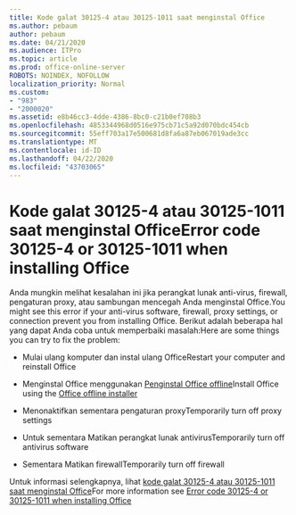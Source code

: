 ```yaml
---
title: Kode galat 30125-4 atau 30125-1011 saat menginstal Office
ms.author: pebaum
author: pebaum
ms.date: 04/21/2020
ms.audience: ITPro
ms.topic: article
ms.prod: office-online-server
ROBOTS: NOINDEX, NOFOLLOW
localization_priority: Normal
ms.custom:
- "983"
- "2000020"
ms.assetid: e8b46cc3-4dde-4386-8bc0-c21b0ef708b3
ms.openlocfilehash: 4853344968d0516e975cb71c5a92d070bdc454cb
ms.sourcegitcommit: 55eff703a17e500681d8fa6a87eb067019ade3cc
ms.translationtype: MT
ms.contentlocale: id-ID
ms.lasthandoff: 04/22/2020
ms.locfileid: "43703065"
---
```

# <a name="error-code-30125-4-or-30125-1011-when-installing-office"></a><span data-ttu-id="e1a08-102">Kode galat 30125-4 atau 30125-1011 saat menginstal Office</span><span class="sxs-lookup"><span data-stu-id="e1a08-102">Error code 30125-4 or 30125-1011 when installing Office</span></span>

<span data-ttu-id="e1a08-103">Anda mungkin melihat kesalahan ini jika perangkat lunak anti-virus, firewall, pengaturan proxy, atau sambungan mencegah Anda menginstal Office.</span><span class="sxs-lookup"><span data-stu-id="e1a08-103">You might see this error if your anti-virus software, firewall, proxy settings, or connection prevent you from installing Office.</span></span> <span data-ttu-id="e1a08-104">Berikut adalah beberapa hal yang dapat Anda coba untuk memperbaiki masalah:</span><span class="sxs-lookup"><span data-stu-id="e1a08-104">Here are some things you can try to fix the problem:</span></span>
  
- <span data-ttu-id="e1a08-105">Mulai ulang komputer dan instal ulang Office</span><span class="sxs-lookup"><span data-stu-id="e1a08-105">Restart your computer and reinstall Office</span></span>

- <span data-ttu-id="e1a08-106">Menginstal Office menggunakan [Penginstal Office offline](https://support.office.com/article/f0a85fe7-118f-41cb-a791-d59cef96ad1c?wt.mc_id=Alchemy_ClientDIA)</span><span class="sxs-lookup"><span data-stu-id="e1a08-106">Install Office using the [Office offline installer](https://support.office.com/article/f0a85fe7-118f-41cb-a791-d59cef96ad1c?wt.mc_id=Alchemy_ClientDIA)</span></span>

- <span data-ttu-id="e1a08-107">Menonaktifkan sementara pengaturan proxy</span><span class="sxs-lookup"><span data-stu-id="e1a08-107">Temporarily turn off proxy settings</span></span>

- <span data-ttu-id="e1a08-108">Untuk sementara Matikan perangkat lunak antivirus</span><span class="sxs-lookup"><span data-stu-id="e1a08-108">Temporarily turn off antivirus software</span></span>

- <span data-ttu-id="e1a08-109">Sementara Matikan firewall</span><span class="sxs-lookup"><span data-stu-id="e1a08-109">Temporarily turn off firewall</span></span>

<span data-ttu-id="e1a08-110">Untuk informasi selengkapnya, lihat [kode galat 30125-4 atau 30125-1011 saat menginstal Office](https://support.office.com/article/7bfabec6-76be-4cde-880e-819a9c569612?wt.mc_id=Alchemy_ClientDIA)</span><span class="sxs-lookup"><span data-stu-id="e1a08-110">For more information see [Error code 30125-4 or 30125-1011 when installing Office](https://support.office.com/article/7bfabec6-76be-4cde-880e-819a9c569612?wt.mc_id=Alchemy_ClientDIA)</span></span>
  